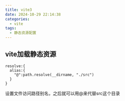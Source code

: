 ```yaml
---
title: vite3
date: 2024-10-29 22:14:38
categories:
  - vite
tags:
  - 静态资源配置
---
```


## vite加载静态资源

```
resolve:{
  alias:{
    "@":path.resolve(__dirname, "./src")
  }
}
```
设置文件访问路径别名，之后就可以用@来代替src这个目录

